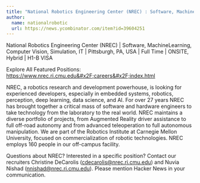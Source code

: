 ```yaml
---
title: "National Robotics Engineering Center (NREC) : Software, MachineLearning, Computer Vision, Simulation, IT"
author:
  name: nationalrobotic
  url: https://news.ycombinator.com/item?id=39604251
---
```

National Robotics Engineering Center (NREC) | Software, MachineLearning, Computer Vision, Simulation, IT | Pittsburgh, PA, USA | Full Time | ONSITE, Hybrid | H1-B VISA

Explore All Featured Positions: <a href="https:&#x2F;&#x2F;www.nrec.ri.cmu.edu&#x2F;careers&#x2F;index.html" rel="nofollow">https:&#x2F;&#x2F;www.nrec.ri.cmu.edu&#x2F;careers&#x2F;index.html</a>

NREC, a robotics research and development powerhouse, is looking for experienced developers, especially in embedded systems, robotics, perception, deep learning, data science, and AI. For over 27 years NREC has brought together a critical mass of software and hardware engineers to take technology from the laboratory to the real world. NREC maintains a diverse portfolio of projects, from Augmented Reality driver assistance to full off-road autonomy and from advanced teleoperation to full autonomous manipulation. We are part of the Robotics Institute at Carnegie Mellon University, focused on commercialization of robotic technologies. NREC employs 160 people in our off-campus facility.

Questions about NREC? Interested in a specific position? Contact our recruiters Christine DeCarolis (cdecarolis@nrec.ri.cmu.edu) and Nuvia Nishad (nnishad@nrec.ri.cmu.edu). Please mention Hacker News in your communication.
